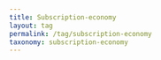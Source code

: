 ```yaml
---
title: Subscription-economy
layout: tag
permalink: /tag/subscription-economy
taxonomy: subscription-economy
---
```

